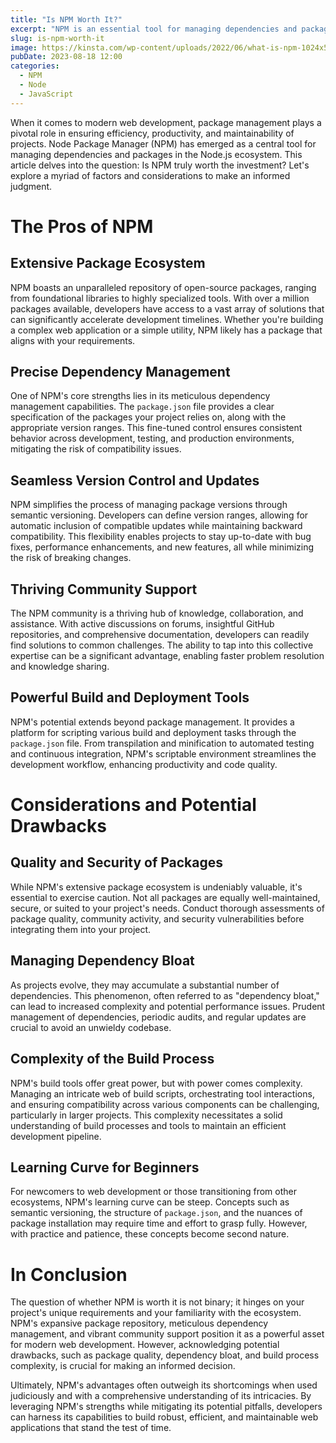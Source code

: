 ```yaml
---
title: "Is NPM Worth It?"
excerpt: "NPM is an essential tool for managing dependencies and packages in the Node.js ecosystem."
slug: is-npm-worth-it
image: https://kinsta.com/wp-content/uploads/2022/06/what-is-npm-1024x512.png
pubDate: 2023-08-18 12:00
categories:
  - NPM
  - Node
  - JavaScript
---
```


When it comes to modern web development, package management plays a pivotal role in ensuring efficiency, productivity, and maintainability of projects. Node Package Manager (NPM) has emerged as a central tool for managing dependencies and packages in the Node.js ecosystem. This article delves into the question: Is NPM truly worth the investment? Let's explore a myriad of factors and considerations to make an informed judgment.

# The Pros of NPM

## Extensive Package Ecosystem

NPM boasts an unparalleled repository of open-source packages, ranging from foundational libraries to highly specialized tools. With over a million packages available, developers have access to a vast array of solutions that can significantly accelerate development timelines. Whether you're building a complex web application or a simple utility, NPM likely has a package that aligns with your requirements.

## Precise Dependency Management

One of NPM's core strengths lies in its meticulous dependency management capabilities. The `package.json` file provides a clear specification of the packages your project relies on, along with the appropriate version ranges. This fine-tuned control ensures consistent behavior across development, testing, and production environments, mitigating the risk of compatibility issues.

## Seamless Version Control and Updates

NPM simplifies the process of managing package versions through semantic versioning. Developers can define version ranges, allowing for automatic inclusion of compatible updates while maintaining backward compatibility. This flexibility enables projects to stay up-to-date with bug fixes, performance enhancements, and new features, all while minimizing the risk of breaking changes.

## Thriving Community Support

The NPM community is a thriving hub of knowledge, collaboration, and assistance. With active discussions on forums, insightful GitHub repositories, and comprehensive documentation, developers can readily find solutions to common challenges. The ability to tap into this collective expertise can be a significant advantage, enabling faster problem resolution and knowledge sharing.

## Powerful Build and Deployment Tools

NPM's potential extends beyond package management. It provides a platform for scripting various build and deployment tasks through the `package.json` file. From transpilation and minification to automated testing and continuous integration, NPM's scriptable environment streamlines the development workflow, enhancing productivity and code quality.

# Considerations and Potential Drawbacks

## Quality and Security of Packages

While NPM's extensive package ecosystem is undeniably valuable, it's essential to exercise caution. Not all packages are equally well-maintained, secure, or suited to your project's needs. Conduct thorough assessments of package quality, community activity, and security vulnerabilities before integrating them into your project.

## Managing Dependency Bloat

As projects evolve, they may accumulate a substantial number of dependencies. This phenomenon, often referred to as "dependency bloat," can lead to increased complexity and potential performance issues. Prudent management of dependencies, periodic audits, and regular updates are crucial to avoid an unwieldy codebase.

## Complexity of the Build Process

NPM's build tools offer great power, but with power comes complexity. Managing an intricate web of build scripts, orchestrating tool interactions, and ensuring compatibility across various components can be challenging, particularly in larger projects. This complexity necessitates a solid understanding of build processes and tools to maintain an efficient development pipeline.

## Learning Curve for Beginners

For newcomers to web development or those transitioning from other ecosystems, NPM's learning curve can be steep. Concepts such as semantic versioning, the structure of `package.json`, and the nuances of package installation may require time and effort to grasp fully. However, with practice and patience, these concepts become second nature.

# In Conclusion

The question of whether NPM is worth it is not binary; it hinges on your project's unique requirements and your familiarity with the ecosystem. NPM's expansive package repository, meticulous dependency management, and vibrant community support position it as a powerful asset for modern web development. However, acknowledging potential drawbacks, such as package quality, dependency bloat, and build process complexity, is crucial for making an informed decision.

Ultimately, NPM's advantages often outweigh its shortcomings when used judiciously and with a comprehensive understanding of its intricacies. By leveraging NPM's strengths while mitigating its potential pitfalls, developers can harness its capabilities to build robust, efficient, and maintainable web applications that stand the test of time.